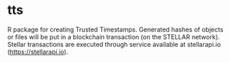 # tts
R package for creating Trusted Timestamps.
Generated hashes of objects or files will be put in a blockchain transaction (on the STELLAR network).
Stellar transactions are executed through service available at stellarapi.io (https://stellarapi.io).
